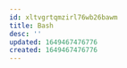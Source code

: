 ```yaml
---
id: xltvgrtqmzirl76wb26bawm
title: Bash
desc: ''
updated: 1649467476776
created: 1649467476776
---
```


